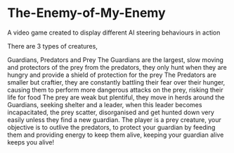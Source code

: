 # The-Enemy-of-My-Enemy
A video game created to display different AI steering behaviours in action

There are 3 types of creatures, 

Guardians, Predators and Prey
The Guardians are the largest, slow moving and protectors of the prey from the predators, they only hunt when they are hungry and provide a shield of protection for the prey
The Predators are smaller but craftier, they are constantly battling their fear over their hunger, causing them to perform more dangerous attacks on the prey, risking their life for food
The prey are weak but plentiful, they move in herds around the Guardians, seeking shelter and a leader, when this leader becomes incapacitated, the prey scatter, disorganised and get hunted down very easily unless they find a new guardian. 
The player is a prey creature, your objective is to outlive the predators, to protect your guardian by feeding them and providing energy to keep them alive, keeping your guardian alive keeps you alive! 
